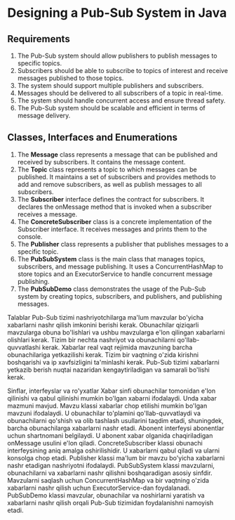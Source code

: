 # Designing a Pub-Sub System in Java

## Requirements
1. The Pub-Sub system should allow publishers to publish messages to specific topics.
2. Subscribers should be able to subscribe to topics of interest and receive messages published to those topics.
3. The system should support multiple publishers and subscribers.
4. Messages should be delivered to all subscribers of a topic in real-time.
5. The system should handle concurrent access and ensure thread safety.
6. The Pub-Sub system should be scalable and efficient in terms of message delivery.

## Classes, Interfaces and Enumerations
1. The **Message** class represents a message that can be published and received by subscribers. It contains the message content.
2. The **Topic** class represents a topic to which messages can be published. It maintains a set of subscribers and provides methods to add and remove subscribers, as well as publish messages to all subscribers.
3. The **Subscriber** interface defines the contract for subscribers. It declares the onMessage method that is invoked when a subscriber receives a message.
4. The **ConcreteSubscriber** class is a concrete implementation of the Subscriber interface. It receives messages and prints them to the console.
5. The **Publisher** class represents a publisher that publishes messages to a specific topic.
6. The **PubSubSystem** class is the main class that manages topics, subscribers, and message publishing. It uses a ConcurrentHashMap to store topics and an ExecutorService to handle concurrent message publishing.
7. The **PubSubDemo** class demonstrates the usage of the Pub-Sub system by creating topics, subscribers, and publishers, and publishing messages.


Talablar
Pub-Sub tizimi nashriyotchilarga ma'lum mavzular bo'yicha xabarlarni nashr qilish imkonini berishi kerak.
Obunachilar qiziqarli mavzularga obuna bo'lishlari va ushbu mavzularga e'lon qilingan xabarlarni olishlari kerak.
Tizim bir nechta nashriyot va obunachilarni qo'llab-quvvatlashi kerak.
Xabarlar real vaqt rejimida mavzuning barcha obunachilariga yetkazilishi kerak.
Tizim bir vaqtning o'zida kirishni boshqarishi va ip xavfsizligini ta'minlashi kerak.
Pub-Sub tizimi xabarlarni yetkazib berish nuqtai nazaridan kengaytiriladigan va samarali bo'lishi kerak.


Sinflar, interfeyslar va ro'yxatlar
Xabar sinfi obunachilar tomonidan e'lon qilinishi va qabul qilinishi mumkin bo'lgan xabarni ifodalaydi. Unda xabar mazmuni mavjud.
Mavzu klassi xabarlar chop etilishi mumkin bo'lgan mavzuni ifodalaydi. U obunachilar to'plamini qo'llab-quvvatlaydi va obunachilarni qo'shish va olib tashlash usullarini taqdim etadi, shuningdek, barcha obunachilarga xabarlarni nashr etadi.
Abonent interfeysi abonentlar uchun shartnomani belgilaydi. U abonent xabar olganida chaqiriladigan onMessage usulini e'lon qiladi.
ConcreteSubscriber klassi obunachi interfeysining aniq amalga oshirilishidir. U xabarlarni qabul qiladi va ularni konsolga chop etadi.
Publisher klassi ma'lum bir mavzu bo'yicha xabarlarni nashr etadigan nashriyotni ifodalaydi.
PubSubSystem klassi mavzularni, obunachilarni va xabarlarni nashr qilishni boshqaradigan asosiy sinfdir. Mavzularni saqlash uchun ConcurrentHashMap va bir vaqtning o'zida xabarlarni nashr qilish uchun ExecutorService-dan foydalanadi.
PubSubDemo klassi mavzular, obunachilar va noshirlarni yaratish va xabarlarni nashr qilish orqali Pub-Sub tizimidan foydalanishni namoyish etadi.